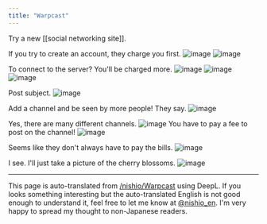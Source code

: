 ```yaml
---
title: "Warpcast"
---
```


Try a new [[social networking site]].

If you try to create an account, they charge you first.
![image](https://gyazo.com/4c2f9d0f5bba80ae8824feeff5353664/thumb/1000)
![image](https://gyazo.com/122e95557cbfc259a68c0751da729fe9/thumb/1000)

To connect to the server? You'll be charged more.
![image](https://gyazo.com/fa3f5ec47f5ff7c8c7435fac672d6e3a/thumb/1000)
![image](https://gyazo.com/d5f361440f10563036300dbfbf3060d6/thumb/1000)
![image](https://gyazo.com/3fb90d4f8bf4ce9ed9d12bad8d41d040/thumb/1000)

Post subject.
![image](https://gyazo.com/dccadc5307318d02a74511d852fcbaa9/thumb/1000)

Add a channel and be seen by more people! They say.
![image](https://gyazo.com/5c79ebc4c2517510e1fcfc64e8f81fb9/thumb/1000)

Yes, there are many different channels.
![image](https://gyazo.com/24c25649257b9f8f44d49b3cd364b4b9/thumb/1000)
You have to pay a fee to post on the channel!
![image](https://gyazo.com/d5571087a6fc6b10a271011e9d19e3cc/thumb/1000)

Seems like they don't always have to pay the bills.
![image](https://gyazo.com/aaa0ac3a3bce22d193725eb77596fe95/thumb/1000)

I see. I'll just take a picture of the cherry blossoms.
![image](https://gyazo.com/6d7552900dd8e97ddbc367ab83181def/thumb/1000)


---
This page is auto-translated from [/nishio/Warpcast](https://scrapbox.io/nishio/Warpcast) using DeepL. If you looks something interesting but the auto-translated English is not good enough to understand it, feel free to let me know at [@nishio_en](https://twitter.com/nishio_en). I'm very happy to spread my thought to non-Japanese readers.